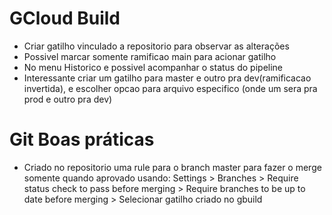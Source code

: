 
# GCloud Build
- Criar gatilho vinculado a repositorio para observar as alterações
- Possivel marcar somente ramificao main para acionar gatilho
- No menu Historico e possivel acompanhar o status do pipeline
- Interessante criar um gatilho para master e outro pra dev(ramificacao invertida),
e escolher opcao para arquivo especifico (onde um sera pra prod e outro pra dev)

# Git Boas práticas
- Criado no repositorio uma rule para o branch master para fazer o merge
somente quando aprovado usando:
Settings > Branches > Require status check to pass before merging >
Require branches to be up to date before merging > Selecionar gatilho criado no gbuild